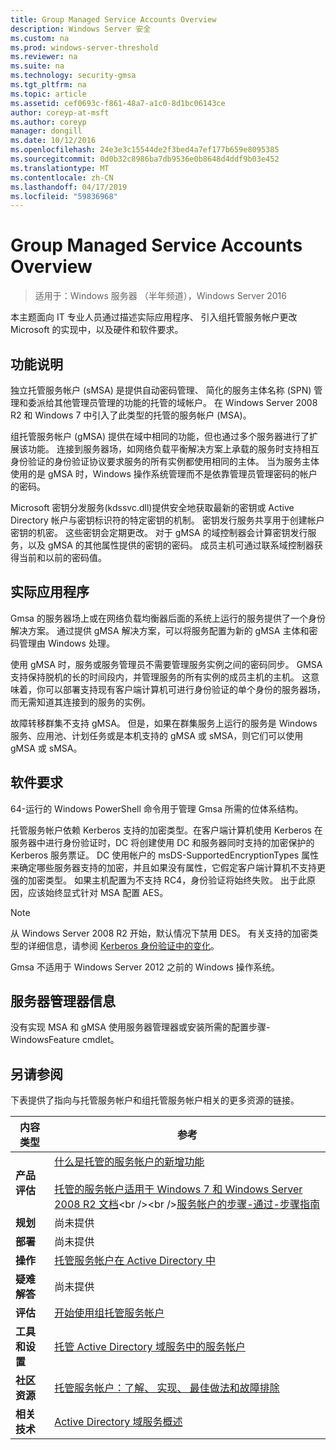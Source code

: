 ```yaml
---
title: Group Managed Service Accounts Overview
description: Windows Server 安全
ms.custom: na
ms.prod: windows-server-threshold
ms.reviewer: na
ms.suite: na
ms.technology: security-gmsa
ms.tgt_pltfrm: na
ms.topic: article
ms.assetid: cef0693c-f861-48a7-a1c0-8d1bc06143ce
author: coreyp-at-msft
ms.author: coreyp
manager: dongill
ms.date: 10/12/2016
ms.openlocfilehash: 24e3e3c15544de2f3bed4a7ef177b659e8095385
ms.sourcegitcommit: 0d0b32c8986ba7db9536e0b8648d4ddf9b03e452
ms.translationtype: MT
ms.contentlocale: zh-CN
ms.lasthandoff: 04/17/2019
ms.locfileid: "59836968"
---
```

# <a name="group-managed-service-accounts-overview"></a>Group Managed Service Accounts Overview

>适用于：Windows 服务器 （半年频道），Windows Server 2016

本主题面向 IT 专业人员通过描述实际应用程序、 引入组托管服务帐户更改 Microsoft 的实现中，以及硬件和软件要求。


## <a name="BKMK_OVER"></a>功能说明
独立托管服务帐户 (sMSA) 是提供自动密码管理、 简化的服务主体名称 (SPN) 管理和委派给其他管理员管理的功能的托管的域帐户。 在 Windows Server 2008 R2 和 Windows 7 中引入了此类型的托管的服务帐户 (MSA)。

组托管服务帐户 (gMSA) 提供在域中相同的功能，但也通过多个服务器进行了扩展该功能。 连接到服务器场，如网络负载平衡解决方案上承载的服务时支持相互身份验证的身份验证协议要求服务的所有实例都使用相同的主体。 当为服务主体使用的是 gMSA 时，Windows 操作系统管理而不是依靠管理员管理密码的帐户的密码。

Microsoft 密钥分发服务\(kdssvc.dll\)提供安全地获取最新的密钥或 Active Directory 帐户与密钥标识符的特定密钥的机制。 密钥发行服务共享用于创建帐户密钥的机密。 这些密钥会定期更改。 对于 gMSA 的域控制器会计算密钥发行服务，以及 gMSA 的其他属性提供的密钥的密码。  成员主机可通过联系域控制器获得当前和以前的密码值。

## <a name="BKMK_APP"></a>实际应用程序
Gmsa 的服务器场上或在网络负载均衡器后面的系统上运行的服务提供了一个身份解决方案。 通过提供 gMSA 解决方案，可以将服务配置为新的 gMSA 主体和密码管理由 Windows 处理。

使用 gMSA 时，服务或服务管理员不需要管理服务实例之间的密码同步。 GMSA 支持保持脱机的长的时间段内，并管理服务的所有实例的成员主机的主机。 这意味着，你可以部署支持现有客户端计算机可进行身份验证的单个身份的服务器场，而无需知道其连接到的服务的实例。

故障转移群集不支持 gMSA。 但是，如果在群集服务上运行的服务是 Windows 服务、应用池、计划任务或是本机支持的 gMSA 或 sMSA，则它们可以使用 gMSA 或 sMSA。

## <a name="BKMK_SOFT"></a>软件要求

64\-运行的 Windows PowerShell 命令用于管理 Gmsa 所需的位体系结构。

托管服务帐户依赖 Kerberos 支持的加密类型。在客户端计算机使用 Kerberos 在服务器中进行身份验证时，DC 将创建使用 DC 和服务器同时支持的加密保护的 Kerberos 服务票证。 DC 使用帐户的 msDS\-SupportedEncryptionTypes 属性来确定哪些服务器支持的加密，并且如果没有属性，它假定客户端计算机不支持更强的加密类型。 如果主机配置为不支持 RC4，身份验证将始终失败。 出于此原因，应该始终显式针对 MSA 配置 AES。

> [!NOTE]
> 从 Windows Server 2008 R2 开始，默认情况下禁用 DES。 有关支持的加密类型的详细信息，请参阅 [Kerberos 身份验证中的变化](https://technet.microsoft.com/library/dd560670(WS.10).aspx)。

Gmsa 不适用于 Windows Server 2012 之前的 Windows 操作系统。

## <a name="server-manager-information"></a>服务器管理器信息
没有实现 MSA 和 gMSA 使用服务器管理器或安装所需的配置步骤\-WindowsFeature cmdlet。

## <a name="BKMK_LINKS"></a>另请参阅
下表提供了指向与托管服务帐户和组托管服务帐户相关的更多资源的链接。

|内容类型|参考|
|--------|-------|
|**产品评估**|[什么是托管的服务帐户的新增功能](what-s-new-for-managed-service-accounts.md)<br /><br />[托管的服务帐户适用于 Windows 7 和 Windows Server 2008 R2 文档](https://technet.microsoft.com/library/ff641731(v=ws.10).aspx)<br /><br />[服务帐户的步骤\-通过\-步骤指南](https://technet.microsoft.com/library/dd548356(v=ws.10).aspx)|
|**规划**|尚未提供|
|**部署**|尚未提供|
|**操作**|[托管服务帐户在 Active Directory 中](https://technet.microsoft.com/library/dd378925(v=ws.10).aspx)|
|**疑难解答**|尚未提供|
|**评估**|[开始使用组托管服务帐户](getting-started-with-group-managed-service-accounts.md)|
|**工具和设置**|[托管 Active Directory 域服务中的服务帐户](https://technet.microsoft.com/library/dd378925(v=WS.10).aspx)|
|**社区资源**|[托管服务帐户：了解、 实现、 最佳做法和故障排除](http://blogs.technet.com/b/askds/archive/2009/09/10/managed-service-accounts-understanding-implementing-best-practices-and-troubleshooting.aspx)|
|**相关技术**|[Active Directory 域服务概述](active-directory-domain-services-overview.md)|


